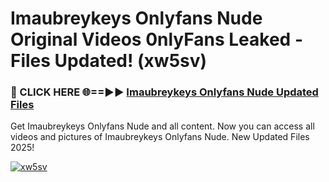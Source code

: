 # Imaubreykeys Onlyfans Nude Original Videos 0nlyFans Leaked - Files Updated! (xw5sv)

<h3>🔴 CLICK HERE 🌐==►► <a href="https://tinyurl.com/2jnfzry5" rel="nofollow">Imaubreykeys Onlyfans Nude Updated Files</a></h3>

Get Imaubreykeys Onlyfans Nude and all content. Now you can access all videos and pictures of Imaubreykeys Onlyfans Nude. New Updated Files 2025!

[![xw5sv](https://i.imgur.com/GyGTBgg.gif)](https://tinyurl.com/2jnfzry5)
